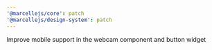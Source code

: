 ```yaml
---
'@marcellejs/core': patch
'@marcellejs/design-system': patch
---
```


Improve mobile support in the webcam component and button widget
